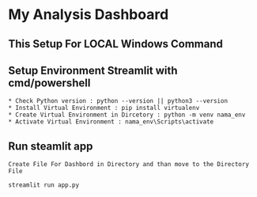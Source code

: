 # My Analysis Dashboard

## This Setup For LOCAL Windows Command 

## Setup Environment Streamlit with cmd/powershell
```
* Check Python version : python --version || python3 --version
* Install Virtual Environment : pip install virtualenv
* Create Virtual Environment in Dircetory : python -m venv nama_env
* Activate Virtual Environment : nama_env\Scripts\activate
```

## Run steamlit app
```
Create File For Dashbord in Directory and than move to the Directory File

streamlit run app.py
```
